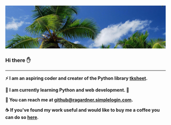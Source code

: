 ![alt text](https://raw.githubusercontent.com/ragardner/ragardner/main/banner.jpg)

### **Hi there** ✋

----

**⚡ I am an aspiring coder and creater of the Python library [tksheet](https://github.com/ragardner/tksheet).**

**🌱 I am currently learning Python and web development. 🌳**

**📧 You can reach me at github@ragardner.simplelogin.com.**

**☕ If you've found my work useful and would like to buy me a coffee you can do so [here](https://www.buymeacoffee.com/ragardner).**

